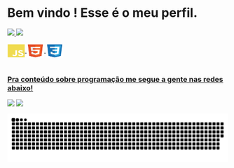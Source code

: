 # Bem vindo ! Esse é o meu perfil.

<div>
  <a href="https://github.com/juancarlosTI">
  <img height="180em" src="https://github-readme-stats.vercel.app/api?username=juancarlosTI&show_icons=true&theme=tokyonight&include_all_commits=true&count_private=true"/>
  <img height="180em" src="https://github-readme-stats.vercel.app/api/top-langs/?username=juancarlosTI&layout=compact&langs_count=6&theme=tokyonight"/>
</div>
<div style="display: inline_block"><br>
  <img align="center" alt="Js" height="30" width="40" src="https://raw.githubusercontent.com/devicons/devicon/master/icons/javascript/javascript-plain.svg">
  <img align="center" alt="HTML" height="30" width="40" src="https://raw.githubusercontent.com/devicons/devicon/master/icons/html5/html5-original.svg">
  <img align="center" alt="CSS" height="30" width="40" src="https://raw.githubusercontent.com/devicons/devicon/master/icons/css3/css3-original.svg">
</div>
 
 <br>
 
  ### Pra conteúdo sobre programação me segue a gente nas redes abaixo!
 
<div> 
  <a href="https://instagram.com/wildjj1" target="_blank"><img src="https://img.shields.io/badge/-Instagram-%23E4405F?style=for-the-badge&logo=instagram&logoColor=white" target="_blank"></a>
  <a href = "mailto:juancarlosapo12@gmail.com"><img src="https://img.shields.io/badge/-Gmail-%23333?style=for-the-badge&logo=gmail&logoColor=white" target="_blank"></a>
  
![snake gif](https://github.com/juancarlosTI/juancarlosTI/blob/output/github-contribution-grid-snake.svg)

</div>
